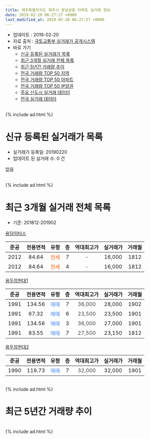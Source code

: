 ```yaml
---
title: 제주특별자치도 제주시 용담삼동 아파트 실거래 정보
date: 2019-02-20 06:27:27 +0900
last_modified_at: 2019-02-20 06:27:27 +0900
---
```


* 업데이트 : 2019-02-20
* 자료 출처 : [국토교통부 실거래가 공개시스템](http://rt.molit.go.kr)
* 바로 가기
    * [신규 등록된 실거래가 목록](#신규-등록된-실거래가-목록)
    * [최근 3개월 실거래 전체 목록](#최근-3개월-실거래-전체-목록)
    * [최근 5년간 거래량 추이](#최근-5년간-거래량-추이)
    * [전국 거래량 TOP 50 지역](https://inasie.github.io/apt-trade-info/최근-3개월-전국에서-가장-거래가-많이-발생한-지역)
    * [전국 거래량 TOP 50 아파트](https://inasie.github.io/apt-trade-info/최근-3개월-전국에서-가장-거래가-많이-발생한-아파트)
    * [전국 거래량 TOP 50 분양권](https://inasie.github.io/apt-trade-info/최근-3개월-전국에서-가장-거래가-많이-발생한-분양권)
    * [주요 신도시 실거래 데이터](https://inasie.github.io/apt-trade-info/주요-신도시)
    * [전국 실거래 데이터](https://inasie.github.io/apt-trade-info/전국)
<br>
{% include ad.html %}
<br>

# 신규 등록된 실거래가 목록
* 실거래가 등록일: 20190220
* 업데이트 된 실거래 수: 0 건

없음

<br>
{% include ad.html %}
<br>

# 최근 3개월 실거래 전체 목록
* 기준: 201812-201902


[용담이타스](https://search.naver.com/search.naver?query=%EC%A0%9C%EC%A3%BC%ED%8A%B9%EB%B3%84%EC%9E%90%EC%B9%98%EB%8F%84+%EC%A0%9C%EC%A3%BC%EC%8B%9C+%EC%9A%A9%EB%8B%B4%EC%82%BC%EB%8F%99+%EC%9A%A9%EB%8B%B4%EC%9D%B4%ED%83%80%EC%8A%A4)

|준공|전용면적|유형|층|역대최고가|실거래가|거래월|
|:---:|:---:|:---:|:---:|:---:|:---:|:---:|
|2012|84.64|<span style="color:#ff5a00">전세</span>|7|<span style="color:#444444">-</span>|16,000|1812|
|2012|84.64|<span style="color:#ff5a00">전세</span>|4|<span style="color:#444444">-</span>|16,000|1812|

[용두암현대1](https://search.naver.com/search.naver?query=%EC%A0%9C%EC%A3%BC%ED%8A%B9%EB%B3%84%EC%9E%90%EC%B9%98%EB%8F%84+%EC%A0%9C%EC%A3%BC%EC%8B%9C+%EC%9A%A9%EB%8B%B4%EC%82%BC%EB%8F%99+%EC%9A%A9%EB%91%90%EC%95%94%ED%98%84%EB%8C%801)

|준공|전용면적|유형|층|역대최고가|실거래가|거래월|
|:---:|:---:|:---:|:---:|:---:|:---:|:---:|
|1991|134.56|<span style="color:#4285f3">매매</span>|7|<span style="color:#444444">36,000</span>|28,000|1902|
|1991|67.32|<span style="color:#4285f3">매매</span>|6|<span style="color:#444444">23,500</span>|23,500|1901|
|1991|134.56|<span style="color:#4285f3">매매</span>|3|<span style="color:#444444">36,000</span>|27,000|1901|
|1991|83.55|<span style="color:#4285f3">매매</span>|7|<span style="color:#444444">27,500</span>|23,150|1812|

[용두암현대2](https://search.naver.com/search.naver?query=%EC%A0%9C%EC%A3%BC%ED%8A%B9%EB%B3%84%EC%9E%90%EC%B9%98%EB%8F%84+%EC%A0%9C%EC%A3%BC%EC%8B%9C+%EC%9A%A9%EB%8B%B4%EC%82%BC%EB%8F%99+%EC%9A%A9%EB%91%90%EC%95%94%ED%98%84%EB%8C%802)

|준공|전용면적|유형|층|역대최고가|실거래가|거래월|
|:---:|:---:|:---:|:---:|:---:|:---:|:---:|
|1990|119.73|<span style="color:#4285f3">매매</span>|7|<span style="color:#444444">32,000</span>|32,000|1901|


<br>
{% include ad.html %}
<br>

# 최근 5년간 거래량 추이


<div style="width:100%;">
    <canvas id="deal_progress" height="200"></canvas>
</div>

<script>
new Chart(document.getElementById("deal_progress"), {
    type: 'line',
    data: {
        labels: ['201402','201403','201404','201405','201406','201407','201408','201409','201410','201411','201412','201501','201502','201503','201504','201505','201506','201507','201508','201509','201510','201511','201512','201601','201602','201603','201604','201605','201606','201607','201608','201609','201610','201611','201612','201701','201702','201703','201704','201705','201706','201707','201708','201709','201710','201711','201712','201801','201802','201803','201804','201805','201806','201807','201808','201809','201810','201811','201812','201901','201902'],
        datasets: [{
            label: '매매',
            pointRadius: 1,
            data: [2, 5, 1, 2, 2, 5, 2, 3, 4, 4, 3, 3, 1, 5, 3, 6, 3, 8, 0, 5, 2, 3, 6, 9, 4, 1, 1, 3, 4, 0, 3, 4, 3, 3, 1, 2, 0, 4, 1, 0, 2, 0, 0, 2, 3, 3, 5, 3, 0, 1, 1, 3, 0, 2, 0, 1, 0, 1, 1, 3, 1],
            borderColor: "rgba(255, 201, 14, 1)",
            backgroundColor: "rgba(255, 201, 14, 0.5)",
            fill: false,
            lineTension: 0
        },{
            label: '전월세',
            pointRadius: 1,
            data: [0, 0, 0, 1, 1, 1, 0, 0, 2, 1, 1, 0, 2, 2, 1, 1, 0, 0, 0, 1, 3, 1, 4, 0, 0, 2, 2, 0, 1, 0, 1, 0, 3, 1, 3, 2, 1, 0, 0, 1, 1, 1, 0, 1, 1, 1, 2, 1, 0, 1, 1, 0, 1, 1, 1, 2, 1, 0, 2, 0, 0],
            borderColor: "rgba(0, 141, 185, 1)",
            backgroundColor: "rgba(0, 141, 185, 0.5)",
            fill: false,
            lineTension: 0
        }
        ]
    },
    options: {
        responsive: true,
        title: {
            display: false
        },
        tooltips: {
            mode: 'index',
            intersect: false
        },
        hover: {
            mode: 'nearest',
            intersect: true
        },
        scales: {
            xAxes: [{
                display: true,
                scaleLabel: {
                    display: true,
                    labelString: '년/월'
                }
            }],
            yAxes: [{
                display: true,
                ticks: {
                    suggestedMin: 0,
                },
                scaleLabel: {
                    display: true,
                    labelString: '실거래 수'
                }
            }]
        }
    }
});

</script>


<br>
{% include ad.html %}
<br>

